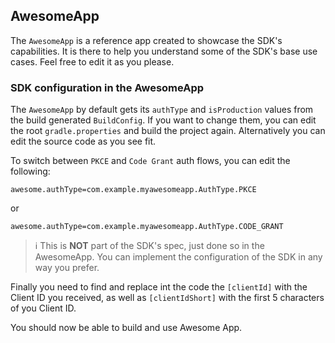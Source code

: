 ## AwesomeApp

The `AwesomeApp` is a reference app created to showcase the SDK's capabilities. It is there to help you understand some of the SDK's base use cases. Feel free to edit it as you please.

### SDK configuration in the AwesomeApp

The `AwesomeApp` by default gets its `authType` and `isProduction` values from the build generated `BuildConfig`. If you want to change them, you can edit the root `gradle.properties` and build the project again. Alternatively you can edit the source code as you see fit.

To switch between `PKCE` and `Code Grant` auth flows, you can edit the following:

```properties
awesome.authType=com.example.myawesomeapp.AuthType.PKCE
```
or

```properties
awesome.authType=com.example.myawesomeapp.AuthType.CODE_GRANT
```

> :information_source: This is **NOT** part of the SDK's spec, just done so in the AwesomeApp. You can implement the configuration of the SDK in any way you prefer.

Finally you need to find and replace int the code the `[clientId]` with the Client ID you received, as well as `[clientIdShort]` with the first 5 characters of you Client ID.

You should now be able to build and use Awesome App.
